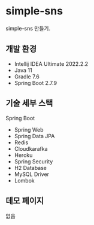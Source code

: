 # simple-sns

simple-sns 만들기.

## 개발 환경

* Intellij IDEA Ultimate 2022.2.2
* Java 11
* Gradle 7.6
* Spring Boot 2.7.9

## 기술 세부 스택

Spring Boot

* Spring Web
* Spring Data JPA
* Redis
* Cloudkarafka
* Heroku
* Spring Security
* H2 Database
* MySQL Driver
* Lombok

## 데모 페이지

없음
